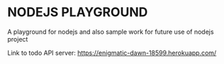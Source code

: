 # NODEJS PLAYGROUND

A playground for nodejs and also sample work for future use of nodejs project

Link to todo API server: https://enigmatic-dawn-18599.herokuapp.com/
